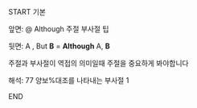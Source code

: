 START
기본

앞면:
@ Although 주절 부사절 팁


뒷면:
A , But **B**
= **Although** A, **B**

주절과 부사절이 역접의 의미일때
주절을 중요하게 봐야합니다

해석:
77 양보%대조를 나타내는 부사절 1
<!--ID: 1696455733818-->
END



